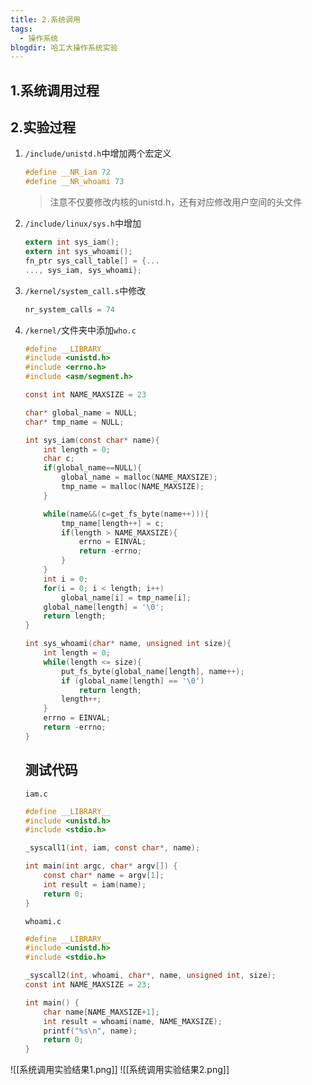 ```yaml
---
title: 2.系统调用
tags:
  - 操作系统
blogdir: 哈工大操作系统实验
---
```

## 1.系统调用过程


## 2.实验过程

1. `/include/unistd.h`中增加两个宏定义

   ```c
   #define __NR_iam 72
   #define __NR_whoami 73
   ```
   > 注意不仅要修改内核的unistd.h，还有对应修改用户空间的头文件

2. `/include/linux/sys.h`中增加

   ```c
   extern int sys_iam();
   extern int sys_whoami();
   fn_ptr sys_call_table[] = {...
   ..., sys_iam, sys_whoami};
   ```

3. `/kernel/system_call.s`中修改

   ```c
   nr_system_calls = 74
   ```


4. `/kernel/`文件夹中添加`who.c`

   ```c
   #define __LIBRARY__
   #include <unistd.h>
   #include <errno.h>
   #include <asm/segment.h>
   
   const int NAME_MAXSIZE = 23
   
   char* global_name = NULL;
   char* tmp_name = NULL;
   
   int sys_iam(const char* name){
       int length = 0;
       char c;
       if(global_name==NULL){
           global_name = malloc(NAME_MAXSIZE);
           tmp_name = malloc(NAME_MAXSIZE);
       }
   
       while(name&&(c=get_fs_byte(name++))){
           tmp_name[length++] = c;
           if(length > NAME_MAXSIZE){
               errno = EINVAL;
               return -errno;
           }
       }
       int i = 0;
       for(i = 0; i < length; i++)
           global_name[i] = tmp_name[i];
       global_name[length] = '\0';
       return length;
   }
   
   int sys_whoami(char* name, unsigned int size){
       int length = 0;
       while(length <= size){
           put_fs_byte(global_name[length], name++);
           if (global_name[length] == '\0')
               return length;
           length++;
       }
       errno = EINVAL;
       return -errno;
   }
   ```

   ## 测试代码

   `iam.c`

   ```c
   #define __LIBRARY__
   #include <unistd.h>
   #include <stdio.h>
   
   _syscall1(int, iam, const char*, name);
   
   int main(int argc, char* argv[]) {
       const char* name = argv[1];
       int result = iam(name);
       return 0;
   }
   ```

   `whoami.c`

   ```c
   #define __LIBRARY__
   #include <unistd.h>
   #include <stdio.h>
   
   _syscall2(int, whoami, char*, name, unsigned int, size);
   const int NAME_MAXSIZE = 23;
   
   int main() {
       char name[NAME_MAXSIZE+1];
       int result = whoami(name, NAME_MAXSIZE);
       printf("%s\n", name);
       return 0;
   }
   ```

   

![[系统调用实验结果1.png]]
![[系统调用实验结果2.png]]
